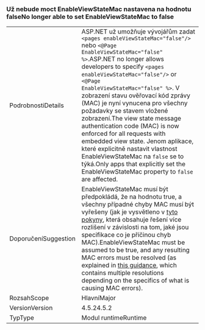 ### <a name="no-longer-able-to-set-enableviewstatemac-to-false"></a><span data-ttu-id="a166f-101">Už nebude moct EnableViewStateMac nastavena na hodnotu false</span><span class="sxs-lookup"><span data-stu-id="a166f-101">No longer able to set EnableViewStateMac to false</span></span>

|   |   |
|---|---|
|<span data-ttu-id="a166f-102">Podrobnosti</span><span class="sxs-lookup"><span data-stu-id="a166f-102">Details</span></span>|<span data-ttu-id="a166f-103">ASP.NET už umožňuje vývojářům zadat <code>&lt;pages enableViewStateMac=&quot;false&quot;/&gt;</code> nebo <code>&lt;@Page EnableViewStateMac=&quot;false&quot; %&gt;</code>.</span><span class="sxs-lookup"><span data-stu-id="a166f-103">ASP.NET no longer allows developers to specify <code>&lt;pages enableViewStateMac=&quot;false&quot;/&gt;</code> or <code>&lt;@Page EnableViewStateMac=&quot;false&quot; %&gt;</code>.</span></span> <span data-ttu-id="a166f-104">V zobrazení stavu ověřovací kód zprávy (MAC) je nyní vynucena pro všechny požadavky se stavem vložené zobrazení.</span><span class="sxs-lookup"><span data-stu-id="a166f-104">The view state message authentication code (MAC) is now enforced for all requests with embedded view state.</span></span> <span data-ttu-id="a166f-105">Jenom aplikace, které explicitně nastavit vlastnost EnableViewStateMac na <code>false</code> se to týká.</span><span class="sxs-lookup"><span data-stu-id="a166f-105">Only apps that explicitly set the EnableViewStateMac property to <code>false</code> are affected.</span></span>|
|<span data-ttu-id="a166f-106">Doporučení</span><span class="sxs-lookup"><span data-stu-id="a166f-106">Suggestion</span></span>|<span data-ttu-id="a166f-107">EnableViewStateMac musí být předpokládá, že na hodnotu true, a všechny případné chyby MAC musí být vyřešeny (jak je vysvětleno v [tyto pokyny](https://support.microsoft.com/kb/2915218), která obsahuje řešení více rozlišení v závislosti na tom, jaké jsou specifikace co je příčinou chyb MAC).</span><span class="sxs-lookup"><span data-stu-id="a166f-107">EnableViewStateMac must be assumed to be true, and any resulting MAC errors must be resolved (as explained in [this guidance](https://support.microsoft.com/kb/2915218), which contains multiple resolutions depending on the specifics of what is causing MAC errors).</span></span>|
|<span data-ttu-id="a166f-108">Rozsah</span><span class="sxs-lookup"><span data-stu-id="a166f-108">Scope</span></span>|<span data-ttu-id="a166f-109">Hlavní</span><span class="sxs-lookup"><span data-stu-id="a166f-109">Major</span></span>|
|<span data-ttu-id="a166f-110">Version</span><span class="sxs-lookup"><span data-stu-id="a166f-110">Version</span></span>|<span data-ttu-id="a166f-111">4.5.2</span><span class="sxs-lookup"><span data-stu-id="a166f-111">4.5.2</span></span>|
|<span data-ttu-id="a166f-112">Typ</span><span class="sxs-lookup"><span data-stu-id="a166f-112">Type</span></span>|<span data-ttu-id="a166f-113">Modul runtime</span><span class="sxs-lookup"><span data-stu-id="a166f-113">Runtime</span></span>|

